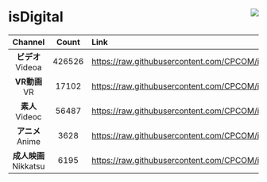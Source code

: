 # isDigital <img align="right" src="https://img.shields.io/github/last-commit/CPCOM/isDigital"/>  
  
| Channel | Count | Link |  
| :-----: | :---: | :--- |  
|**ビデオ**<br />Videoa | 426526 | https://raw.githubusercontent.com/CPCOM/isDigital/main/Videoa.txt |  
|**VR動画**<br />VR | 17102 | https://raw.githubusercontent.com/CPCOM/isDigital/main/VR.txt |  
|**素人**<br />Videoc | 56487 | https://raw.githubusercontent.com/CPCOM/isDigital/main/Videoc.txt |  
|**アニメ**<br />Anime | 3628 | https://raw.githubusercontent.com/CPCOM/isDigital/main/Anime.txt |  
|**成人映画**<br />Nikkatsu | 6195 | https://raw.githubusercontent.com/CPCOM/isDigital/main/Nikkatsu.txt |  